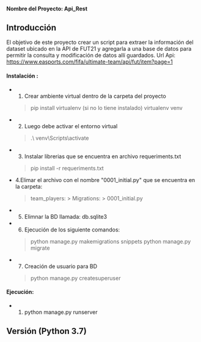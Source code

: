 
#### Nombre del Proyecto: Api_Rest

## Introducción

El objetivo de este proyecto crear un script para extraer la información del dataset ubicado en la API de FUT21 y agregarla a una base de datos para permitir la consulta y modificación de datos allí guardados.
Url Api: https://www.easports.com/fifa/ultimate-team/api/fut/item?page=1


#### Instalación :

* 1. Crear ambiente virtual dentro de la carpeta del proyecto

  > pip install virtualenv (si no lo tiene instalado)
  > virtualenv venv
  >
* 2. Luego debe activar el entorno virtual

  > .\ venv\Scripts\activate

* 3. Instalar librerias que se encuentra en archivo requeriments.txt

  > pip install -r requeriments.txt

* 4.Elimar el archivo con el nombre "0001_initial.py" que se encuentra en la carpeta:
    > team_players:
      > Migrations:
        > 0001_initial.py
* 5. Elimnar la BD llamada: db.sqlite3

* 6. Ejecución de los siguiente comandos:
    > python manage.py makemigrations snippets 
    >  python manage.py migrate 
    
* 7. Creación de usuario para BD
    > python manage.py createsuperuser 


#### Ejecución:

* 1. python manage.py runserver

  

## Versión (Python 3.7)
